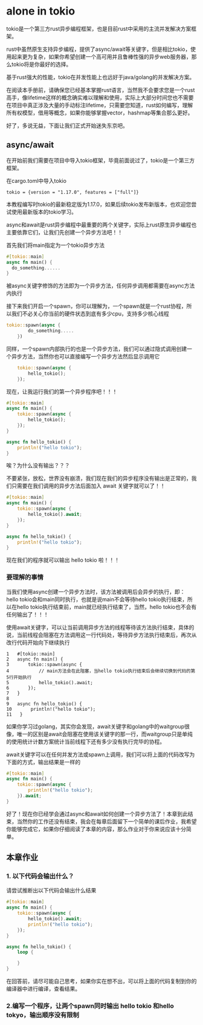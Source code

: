 # alone in tokio

tokio是一个第三方rust异步编程框架，也是目前rust中采用的主流并发解决方案框架。

rust中虽然原生支持异步编程，提供了async/await等关键字，但是相比tokio，使用起来更为复杂，如果你希望创建一个高可用并且鲁棒性强的异步web服务器，那么tokio将是你最好的选择。

基于rust强大的性能，tokio在并发性能上也远好于java/golang的并发解决方案。

在阅读本手册前，请确保您已经基本掌握rust语言，当然我不会要求您是一个rust高手，像lifetime这样的概念确实难以理解和使用，实际上大部分时间您也不需要在项目中真正涉及大量的手动标注lifetime，只需要您知道，rust如何编写，理解所有权模型，借用等概念，如果你能够掌握vector，hashmap等集合那么更好。

好了，多说无益，下面让我们正式开始迷失东京吧。

## async/await

在开始前我们需要在项目中导入tokio框架，毕竟前面说过了，tokio是一个第三方框架。

在cargo.toml中导入tokio

```
tokio = {version = "1.17.0", features = ["full"]}
```

本教程编写时tokio的最新稳定版为1.17.0，如果后续tokio发布新版本，也欢迎您尝试使用最新版本的tokio学习。

async和await是rust异步编程中最重要的两个关键字，实际上rust原生异步编程也主要依靠它们，让我们先创建一个异步方法吧！！

首先我们将main指定为一个tokio异步方法

```rust
#[tokio::main]
async fn main() {
  do_something......
}
```

被async关键字修饰的方法即为一个异步方法，任何异步调用都需要在async方法内执行

接下来我们开启一个spawn，你可以理解为，一个spawn就是一个rust协程，所以我们不必关心你当前的硬件状态到底有多少cpu，支持多少核心线程

```rust
tokio::spawn(async {
        do_something.....
    })
```

同样，一个spawn内部执行的也是一个异步方法，我们可以通过隐式调用创建一个异步方法，当然你也可以直接编写一个异步方法然后显示调用它

```rust
    tokio::spawn(async {
        hello_tokio();
    });
```

现在，让我运行我们的第一个异步程序吧！！！

```rust
#[tokio::main]
async fn main() {
    tokio::spawn(async {
        hello_tokio();
    });
}

async fn hello_tokio() {
    println!("hello tokio");
}
```

唉？为什么没有输出？？？

不要紧张，放松，世界没有崩溃，我们现在我们的异步程序没有输出是正常的，我们只需要在我们调用的异步方法后面加入 await 关键字就可以了！！

```rust
#[tokio::main]
async fn main() {
    tokio::spawn(async {
        hello_tokio().await;
    });
}

async fn hello_tokio() {
    println!("hello tokio");
}
```

现在我们的程序就可以输出 hello tokio 啦！！！

### 要理解的事情

当我们使用async创建一个异步方法时，该方法被调用后会异步的执行，即：hello tokio会和main同时执行，也就是说main不会等待hello tokio执行结束，所以在hello tokio执行结束前，main就已经执行结束了，当然，hello tokio也不会有任何输出了！！！

使用await关键字，可以让当前调用异步方法的线程等待该方法执行结束，具体的说，当前线程会阻塞在方法调用这一行代码处，等待异步方法执行结束后，再次从改行代码开始向下继续执行

```
1   #[tokio::main]
2   async fn main() {
3       tokio::spawn(async {
4           // main方法会在此阻塞，当hello tokio执行结束后会继续切换到代码的第5行开始执行
5           hello_tokio().await;
6       });
7   }
8 
9   async fn hello_tokio() {
10       println!("hello tokio");
11   }
```

如果你学习过golang，其实你会发现，await关键字和golang中的waitgroup很像，唯一的区别是await会阻塞在使用该关键字的那一行，而waitgroup只是单纯的使用统计计数方案统计当前线程下还有多少没有执行完毕的协程。

await关键字可以在任何并发方法或spawn上调用，我们可以将上面的代码改写为下面的方式，输出结果是一样的

```rust
#[tokio::main]
async fn main() {
    tokio::spawn(async {
        println!("hello tokio");
    }).await;
}
```

好了！现在你已经学会通过async和await如何创建一个异步方法了！本章到此结束，当然你的工作还没有结束，我会在每章后面留下一个简单的课后作业，我希望你能够完成它，如果你仔细阅读了本章的内容，那么作业对于你来说应该十分简单。

## 本章作业

### 1. 以下代码会输出什么？

请尝试推断出以下代码会输出什么结果

```rust
#[tokio::main]
async fn main() {
    tokio::spawn(async {
        hello_tokio().await;
        println!("hello tokio");
    });
}

async fn hello_tokio() {
    loop {

    }
}
```

在回答前，请尽可能自己思考，如果你实在想不出，可以将上面的代码复制到你的编译器中进行编译，查看结果。

### 2.编写一个程序，让两个spawn同时输出 hello tokio 和hello tokyo，输出顺序没有限制
